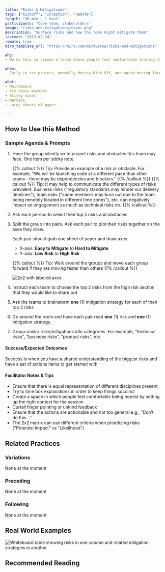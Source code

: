 ```yaml
---
title: "Risks & Mitigations"
tags: ["Kickoff", "Inception", "Remote"]
length: "30 min - 1 hour"
participants: "Core team, stakeholders"
image: "risks-and-mitigations/cover.png"
description: "Surface risks and how the team might mitigate them"
lastmod: "2019-02-24"
remote: true
miro_template_url: "https://miro.com/miroverse/risks-and-mitigations"

why:
- We do this to create a forum where people feel comfortable sharing fears and concerns in order to proactively mitigate issues we think may arise. This session results in a list of prioritized action items that the team can use to get ahead of any risks.

when:
- Early in the project, normally during Kick-Off, and again during Inception

what:
- Whiteboard
- Dry erase markers
- Sticky notes
- Markers
- Large sheets of paper

---
```

## How to Use this Method
### Sample Agenda & Prompts
1. Have the group silently write project risks and obstacles this team may face. One item per sticky note.
        
   {{% callout %}}
   Tip: Provide an example of a risk or obstacle. For example, "We will be launching code at a different pace than other teams - there may be dependencies and blockers."
   {{% /callout %}}
   {{% callout %}}
   Tip: It may help to communicate the different types of risks prevalent. Business risks ("regulatory standards may hinder our delivery timelines"), team risks ("some members may burn out due to the team being remotely located in different time zones"), etc. can negatively impact an engagement as much as technical risks do.
   {{% /callout %}}
1. Ask each person to select their top 5 risks and obstacles

1. Split the group into pairs. Ask each pair to plot their risks together on the axes they draw.

   Each pair should grab one sheet of paper and draw axes:
   - X-axis: **Easy to Mitigate** to **Hard to Mitigate**
   - Y-axis: **Low Risk** to **High Risk**

   {{% callout %}}
   Tip: Walk around the groups and move each group forward if they are moving faster than others
   {{% /callout %}}
   
   ![2x2 with labeled axes](/images/practices/risks-and-mitigations/step-3.png)

1. Instruct each team to choose the top 2 risks from the high risk section that they would like to share out

1. Ask the teams to brainstorm **one** (1) mitigation strategy for each of their top 2 risks

1. Go around the room and have each pair read **one** (1) risk and **one** (1) mitigation strategy.

1. Group similar risks/mitigations into categories. For example, "technical risks", "business risks", "product risks", etc.

#### Success/Expected Outcomes
Success is when you have a shared understanding of the biggest risks and have a set of actions items to get started with

#### Facilitator Notes & Tips

- Ensure that there is equal representation of different disciplines present
- Try to time box explanations in order to keep things succinct
- Create a space in which people feel comfortable being honest by setting up the right context for the session
- Curtail finger pointing or unkind feedback
- Ensure that the actions are actionable and not too general e.g., “Don’t do this…”  
- The 2x2 matrix can use different criteria when prioritizing risks ("Potential Impact" vs "Likelihood")

## Related Practices

### Variations

None at the moment

### Preceding

None at the moment

### Following

None at the moment

## Real World Examples
![Whiteboard table showing risks in one column and related mitigation strategies in another](/images/practices/risks-and-mitigations/example-2.jpg)

## Recommended Reading


